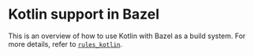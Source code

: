 # Kotlin support in Bazel

This is an overview of how to use Kotlin with Bazel as a build system. For more details, refer to [`rules_kotlin`](https://github.com/bazelbuild/rules_kotlin).
